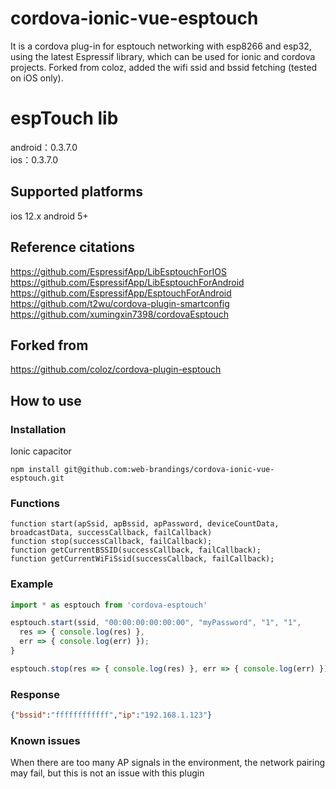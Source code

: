 # cordova-ionic-vue-esptouch  
It is a cordova plug-in for esptouch networking with esp8266 and esp32, using the latest Espressif library, which can be used for ionic and cordova projects. Forked from coloz, added the wifi ssid and bssid fetching (tested on iOS only).

# espTouch lib  
android：0.3.7.0  
ios：0.3.7.0  
  
## Supported platforms  
ios 12.x 
android 5+ 

## Reference citations  
https://github.com/EspressifApp/LibEsptouchForIOS  
https://github.com/EspressifApp/LibEsptouchForAndroid  
https://github.com/EspressifApp/EsptouchForAndroid  
https://github.com/t2wu/cordova-plugin-smartconfig  
https://github.com/xumingxin7398/cordovaEsptouch  

## Forked from 
https://github.com/coloz/cordova-plugin-esptouch

## How to use  
### Installation  
Ionic capacitor 
```
npm install git@github.com:web-brandings/cordova-ionic-vue-esptouch.git
```
### Functions
```
function start(apSsid, apBssid, apPassword, deviceCountData, broadcastData, successCallback, failCallback) 
function stop(successCallback, failCallback); 
function getCurrentBSSID(successCallback, failCallback); 
function getCurrentWiFiSsid(successCallback, failCallback); 
```

### Example
```javascript
import * as esptouch from 'cordova-esptouch'

esptouch.start(ssid, "00:00:00:00:00:00", "myPassword", "1", "1", 
  res => { console.log(res) },
  err => { console.log(err) });
}

esptouch.stop(res => { console.log(res) }, err => { console.log(err) });

```
### Response
```json
{"bssid":"ffffffffffff","ip":"192.168.1.123"}
```

### Known issues  
When there are too many AP signals in the environment, the network pairing may fail, but this is not an issue with this plugin    
